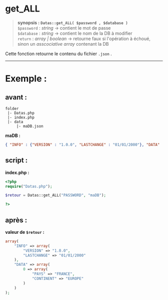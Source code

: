 # get_ALL  

> **synopsis : `Datas::get_ALL( $password , $database )`**  
> `$password` : *string* -> contient le mot de passe  
> `$database` : *string* -> contient le nom de la DB à modifier  
> `return` : *array | boolean* -> retourne faux si l'opération à échoué, sinon un *asscociative array* contenant la DB  

Cette fonction retourne le contenu du fichier `.json` .  

---

# Exemple :   

## avant :  
  
```
folder
 |- Datas.php
 |- index.php
 |- data
     |- maDB.json
```
**maDB :**  

```JSON
{ "INFO" : {"VERSION" : "1.0.0", "LASTCHANGE" : "01/01/2000"}, "DATA" : [{"PAYS" : "FRANCE", "CONTINENT" : "EUROPE"}]}
```

## script :

**index.php :**  

```php
<?php
require("Datas.php");

$retour = Datas::get_ALL("PASSWORD", "maDB");

?>
```

## après :

**valeur de `$retour` :**  

```php
array(
    "INFO" => array(
        "VERSION" => "1.0.0",
        "LASTCHANGE" => "01/01/2000"
    ),
    "DATA" => array(
        0 => array(
            "PAYS" => "FRANCE",
            "CONTINENT" => "EUROPE"
        )
    )
);
```